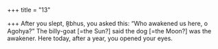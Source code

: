 +++
title = "13"

+++
After you slept, R̥bhus, you asked this: “Who awakened us here, o  Agohya?”
The billy-goat [=the Sun?] said the dog [=the Moon?] was the awakener.  Here today, after a year, you opened your eyes.